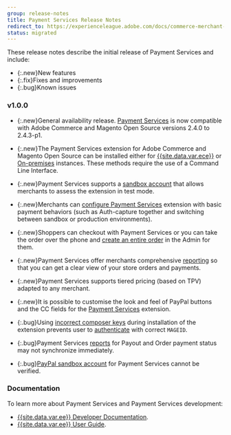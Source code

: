 ```yaml
---
group: release-notes
title: Payment Services Release Notes
redirect_to: https://experienceleague.adobe.com/docs/commerce-merchant-services/payment-services/release-notes.html
status: migrated
---
```


These release notes describe the initial release of Payment Services and include:

*  {:.new}New features
*  {:.fix}Fixes and improvements
*  {:.bug}Known issues

### v1.0.0

*  {:.new}<!-- Issue PAY-2127 -->General availability release. [Payment Services](https://marketplace.magento.com/magento-payment-services.html) is now compatible with Adobe Commerce and Magento Open Source versions 2.4.0 to 2.4.3-p1.

*  {:.new}<!-- Issue PAY-124 -->The Payment Services extension for Adobe Commerce and Magento Open Source can be installed either for [{{site.data.var.ece}}]({{site.baseurl}}/payment-services/install-payments.html) or [On-premises]({{site.baseurl}}/payment-services/install-payments.html#on-premises) instances. These methods require the use of a Command Line Interface.

*  {:.new}<!-- Issue PAY-1986 -->Payment Services supports a [sandbox account]({{site.user_guide_url}}/payment-services/onboard-payments.html#enable-sandbox-testing) that allows merchants to assess the extension in test mode.

*  {:.new}<!-- Issue PAY-666 -->Merchants can [configure Payment Services]({{site.user_guide_url}}/payment-services/configure-payments.html) extension with basic payment behaviors (such as Auth-capture together and switching between sandbox or production environments).

*  {:.new}<!-- Issue PAY-780 -->Shoppers can checkout with Payment Services or you can take the order over the phone and [create an entire order]({{site.user_guide_url}}/payment-services/order-admin-payments.html) in the Admin for them.

*  {:.new}<!-- Issue PAY-1856 -->Payment Services offer merchants comprehensive [reporting]({{site.user_guide_url}}/payment-services/financial-reporting.html) so that you can get a clear view of your store orders and payments.

*  {:.new}<!-- Issue PAY-311 -->Payment Services supports tiered pricing (based on TPV) adapted to any merchant.

*  {:.new}<!-- Issue PAY-1443 -->It is possible to customise the look and feel of PayPal buttons and the CC fields for the [Payment Services]({{site.baseurl}}/payment-services/customize-buttons-messaging.html) extension.

*  {:.bug}<!-- Issue PAY-2473 -->Using [incorrect composer keys](https://support.magento.com/hc/en-us/articles/4406603542541) during installation of the extension prevents user to [authenticate](https://devdocs.magento.com/guides/v2.4/install-gde/prereq/connect-auth.html) with correct `MAGEID`.

*  {:.bug}<!-- Issue PAY-2474 -->Payment Services [reports](https://support.magento.com/hc/en-us/articles/4406114741517) for Payout and Order payment status may not synchronize immediately.

*  {:.bug}<!-- Issue PAY-2475 -->[PayPal sandbox account](https://support.magento.com/hc/en-us/articles/4406954952461) for Payment Services cannot be verified.

### Documentation

To learn more about Payment Services and Payment Services development:

*  [{{site.data.var.ee}} Developer Documentation]({{site.baseurl}}/payment-services/index.html).
*  [{{site.data.var.ee}} User Guide]({{site.user_guide_url}}/payment-services/index.html).
